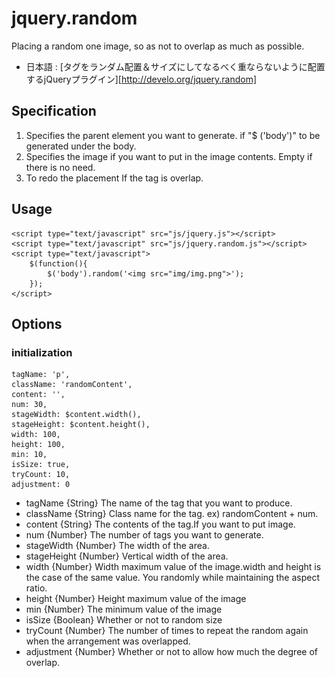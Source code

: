 jquery.random
=============

Placing a random one image, so as not to overlap as much as possible.

* 日本語 : [タグをランダム配置＆サイズにしてなるべく重ならないように配置するjQueryプラグイン][http://develo.org/jquery.random]

Specification
---
1. Specifies the parent element you want to generate.
if "$ ('body')" to be generated under the body.
2. Specifies the image if you want to put in the image contents.
Empty if there is no need.
3. To redo the placement If the tag is overlap.


Usage
---
	<script type="text/javascript" src="js/jquery.js"></script>
	<script type="text/javascript" src="js/jquery.random.js"></script>
	<script type="text/javascript">
		$(function(){
			$('body').random('<img src="img/img.png">');
		});
	</script>



Options
------

### initialization ###
	tagName: 'p',
	className: 'randomContent',
	content: '',
	num: 30,
	stageWidth: $content.width(),
	stageHeight: $content.height(),
	width: 100,
	height: 100,
	min: 10,
	isSize: true,
	tryCount: 10,
	adjustment: 0

* tagName {String} The name of the tag that you want to produce.
* className {String} Class name for the tag. ex) randomContent + num.
* content {String} The contents of the tag.If you want to put image.
* num {Number} The number of tags you want to generate.
* stageWidth {Number} The width of the area.
* stageHeight {Number} Vertical width of the area.
* width {Number} Width maximum value of the image.width and height is the case of the same value. You randomly while maintaining the aspect ratio.
* height {Number}	Height maximum value of the image
* min {Number} The minimum value of the image
* isSize {Boolean} Whether or not to random size
* tryCount {Number} The number of times to repeat the random again when the arrangement was overlapped.
* adjustment {Number} Whether or not to allow how much the degree of overlap.